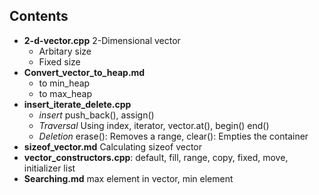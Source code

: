 ## Contents
- **2-d-vector.cpp** 2-Dimensional vector
  - Arbitary size
  - Fixed size
- **Convert_vector_to_heap.md**
  - to min_heap
  - to max_heap
- **insert_iterate_delete.cpp**
  - *insert* push_back(), assign()
  - *Traversal* Using index, iterator, vector.at(), begin() end()
  - *Deletion* erase(): Removes a range, clear(): Empties the container
- **sizeof_vector.md** Calculating sizeof vector
- **vector_constructors.cpp**: default, fill, range, copy, fixed, move, initializer list
- **Searching.md** max element in vector, min element
